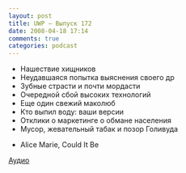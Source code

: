 ```yaml
---
layout: post
title: UWP – Выпуск 172
date: 2008-04-18 17:14
comments: true
categories: podcast
---
```


- Нашествие хищников
- Неудавшаяся попытка выяснения своего др
- Зубные страсти и почти мордасти
- Очередной сбой высоких технологий
- Еще один свежий маколюб
- Кто выпил воду: ваши версии
- Отклики о маркетинге о обмане населения
- Мусор, жевательный табак и позор Голивуда


* Alice Marie, Could It Be

[Аудио](https://podcast.umputun.com/media/ump_podcast172.mp3)
<audio src="https://podcast.umputun.com/media/ump_podcast172.mp3" preload="none">